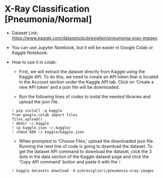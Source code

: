 # X-Ray Classification [Pneumonia/Normal]

- Dataset Link: https://www.kaggle.com/datasets/pcbreviglieri/pneumonia-xray-images

- You can use Jupyter Notebook, but it will be easier in Google Colab or Kaggle Notebook.

- How to use it in colab:

  - First, we will extract the dataset directly from Kaggle using the Kaggle API. To do this, we need to create an API token that is located in the Account section under the Kaggle API tab. Click on ‘Create a new API token’ and a json file will be downloaded.

  - Run the following lines of codes to instal the needed libraries and upload the json file.

  ```
  ! pip install -q kaggle
  from google.colab import files
  files.upload()
  ! mkdir ~/.kaggle
  ! cp kaggle.json ~/.kaggle/
  ! chmod 600 ~/.kaggle/kaggle.json
  ```

  - When prompted to ‘Choose Files,’ upload the downloaded json file. Running the next line of code is going to download the dataset. To get the dataset API command to download the dataset, click the 3 dots in the data section of the Kaggle dataset page and click the ‘Copy API command’ button and paste it with the `!`

  ```
  ! kaggle datasets download -d pcbreviglieri/pneumonia-xray-images
  ```
